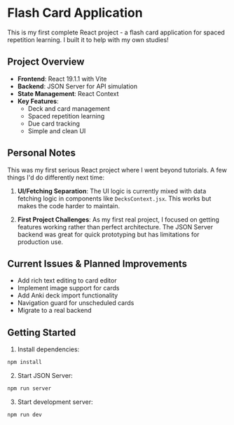 # Flash Card Application

This is my first complete React project - a flash card application for spaced repetition learning. I built it to help with my own studies!

## Project Overview

- **Frontend**: React 19.1.1 with Vite
- **Backend**: JSON Server for API simulation
- **State Management**: React Context
- **Key Features**:
  - Deck and card management
  - Spaced repetition learning
  - Due card tracking
  - Simple and clean UI

## Personal Notes

This was my first serious React project where I went beyond tutorials. A few things I'd do differently next time:

1. **UI/Fetching Separation**: The UI logic is currently mixed with data fetching logic in components like `DecksContext.jsx`. This works but makes the code harder to maintain.

2. **First Project Challenges**: As my first real project, I focused on getting features working rather than perfect architecture. The JSON Server backend was great for quick prototyping but has limitations for production use.

## Current Issues & Planned Improvements

- Add rich text editing to card editor
- Implement image support for cards
- Add Anki deck import functionality
- Navigation guard for unscheduled cards
- Migrate to a real backend

## Getting Started

1. Install dependencies:
```bash
npm install
```

2. Start JSON Server:
```bash
npm run server
```

3. Start development server:
```bash
npm run dev
```
